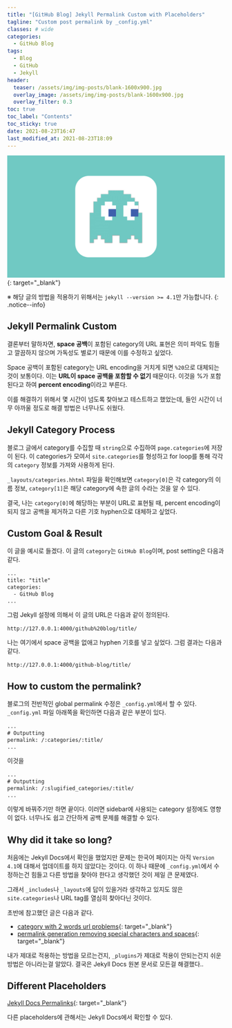 ```yaml
---
title: "[GitHub Blog] Jekyll Permalink Custom with Placeholders"
tagline: "Custom post permalink by _config.yml"
classes: # wide
categories:
  - GitHub Blog
tags:
  - Blog
  - GitHub
  - Jekyll
header:
  teaser: /assets/img/img-posts/blank-1600x900.jpg
  overlay_image: /assets/img/img-posts/blank-1600x900.jpg
  overlay_filter: 0.3
toc: true
toc_label: "Contents"
toc_sticky: true
date: 2021-08-23T16:47
last_modified_at: 2021-08-23T18:09
---
```



[![Thumbnail](/assets/img/img-posts/blank-1600x900.jpg)](https://habijung.github.io/){: target="_blank"}


※ 해당 글의 방법을 적용하기 위해서는 `jekyll --version >= 4.1`만 가능합니다.
{: .notice--info}

## Jekyll Permalink Custom

결론부터 말하자면, **space 공백**이 포함된 category의 URL 표현은 의미 파악도 힘들고 깔끔하지 않으며 가독성도 별로기 때문에 이를 수정하고 싶었다.

Space 공백이 포함된 category는 URL encoding을 거치게 되면 `%20`으로 대체되는 것이 보통이다. 이는 **URL이 space 공백을 포함할 수 없기** 때문이다. 이것을 %가 포함된다고 하여 **percent encoding**이라고 부른다.

이를 해결하기 위해서 몇 시간이 넘도록 찾아보고 테스트하고 했었는데, 들인 시간이 너무 아까울 정도로 해결 방법은 너무나도 쉬웠다.


## Jekyll Category Process

블로그 글에서 category를 수집할 때 `string`으로 수집하여 `page.categories`에 저장이 된다. 이 categories가 모여서 `site.categories`를 형성하고 for loop를 통해 각각의 `category` 정보를 가져와 사용하게 된다.

`_layouts/categories.hhtml` 파일을 확인해보면 `category[0]`은 각 category의 이름 정보, `category[1]`은 해당 category에 속한 글의 수라는 것을 알 수 있다.

결국, 나는 `category[0]`에 해당하는 부분이 URL로 표현될 때, percent encoding이 되지 않고 공백을 제거하고 다른 기호 hyphen으로 대체하고 싶었다.


## Custom Goal & Result

이 글을 예시로 들겠다. 이 글의 `category`는 `GitHub Blog`이며, post setting은 다음과 같다.

```
...
title: "title"
categories:
  - GitHub Blog
...
```

그럼 Jekyll 설정에 의해서 이 글의 URL은 다음과 같이 정의된다.

```
http://127.0.0.1:4000/github%20blog/title/
```

나는 여기에서 space 공백을 없애고 hyphen 기호를 넣고 싶었다. 그럼 결과는 다음과 같다.

```
http://127.0.0.1:4000/github-blog/title/
```


## How to custom the permalink?

블로그의 전반적인 global permalink 수정은 `_config.yml`에서 할 수 있다. `_config.yml` 파일 아래쪽을 확인하면 다음과 같은 부분이 있다.

```
...
# Outputting
permalink: /:categories/:title/
...
```

이것을

```
...
# Outputting
permalink: /:slugified_categories/:title/
...
```

이렇게 바꿔주기만 하면 끝이다. 이러면 sidebar에 사용되는 category 설정에도 영향이 없다. 너무나도 쉽고 간단하게 공백 문제를 해결할 수 있다.


## Why did it take so long?

처음에는 Jekyll Docs에서 확인을 했었지만 문제는 한국어 페이지는 아직 `Version 4.1`에 대해서 업데이트를 하지 않았다는 것이다. 이 하나 때문에 `_config.yml`에서 수정하는건 힘들고 다른 방법을 찾아야 한다고 생각했던 것이 제일 큰 문제였다.

그래서 `_includes`나 `_layouts`에 답이 있을거라 생각하고 있지도 않은 `site.categories`나 URL tag를 열심히 찾아다닌 것이다.

초반에 참고했던 글은 다음과 같다.

- [category with 2 words url problems](https://github.com/jekyll/jekyll-help/issues/129){: target="_blank"}
- [permalink generation removing special characters and spaces](https://github.com/jekyll/jekyll/issues/782){: target="_blank"}

내가 제대로 적용하는 방법을 모르는건지, `_plugins`가 제대로 적용이 안되는건지 쉬운 방법은 아니라는걸 알았다. 결국은 Jekyll Docs 원본 문서로 모든걸 해결했다..


## Different Placeholders

[Jekyll Docs Permalinks](https://jekyllrb.com/docs/permalinks/){: target="_blank"}

다른 placeholders에 관해서는 Jekyll Docs에서 확인할 수 있다.
